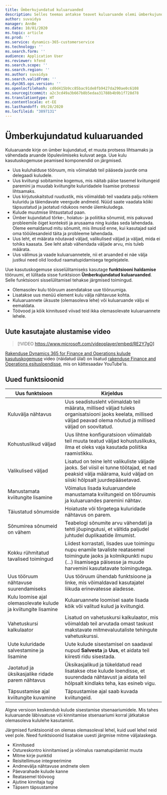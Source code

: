 ```yaml
---
title: Ümberkujundatud kuluaruanded
description: Selles teemas antakse teavet kuluaruande olemi ümberkujundatud ja ümbermuudetud kasutuskogemuse kohta.
author: suvaidya
manager: AnnBe
ms.date: 10/01/2020
ms.topic: article
ms.prod: ''
ms.service: dynamics-365-customerservice
ms.technology: ''
ms.search.form: ''
audience: Application User
ms.reviewer: kfend
ms.search.scope: ''
ms.search.region: ''
ms.author: suvaidya
ms.search.validFrom: ''
ms.dyn365.ops.version: ''
ms.openlocfilehash: cd0d415b9cc85bac91de8fb9427da290ae0c6108
ms.sourcegitcommit: a2c3cd49a3b667b8b5edaa31788b4b9b1f728d78
ms.translationtype: HT
ms.contentlocale: et-EE
ms.lasthandoff: 09/28/2020
ms.locfileid: "3897131"
---
```

# <a name="expense-reports-reimagined"></a>Ümberkujundatud kuluaruanded

Kuluaruande kirje on ümber kujundatud, et muuta protsess lihtsamaks ja vähendada aruande lõpuleviimiseks kuluvat aega. Uue kulu kasutuskogemuse peamised komponendid on järgmised.

- Uus kuluhalduse tööruum, mis võimaldab teil pääseda juurde oma delegaadi kuludele.
- Uus kviitungi sobitamine kogemus, mis näitab päise tasemel kviitungeid paremini ja muudab kviitungite kuluridadele lisamise protsessi lihtsamaks.
- Uus kirjutuskaitstud ruudustik, mis võimaldab teil vaadata palju rohkem kuluridu ja täiendavate veergude andmeid. Nüüd saate vaadata kõiki täpsustatud ja jaotatud ridukoos nende ülemkuludega.
- Kulude muutmise lihtsustatud paan.
- Ümber kujundatud tõrke-, hoiatus- ja poliitika sõnumid, mis pakuvad probleemile õiget konteksti ja arusaama ning kuidas seda lahendada. Oleme eemaldanud mitu sõnumit, mis ilmusid enne, kui kasutajad said oma tööülesandeid täita ja probleeme lahendada.
- Uus leht, et määrata nõutavad väljad, valikulised väljad ja väljad, mida ei tohiks kaasata. See leht aitab vähendada väljade arvu, mis tuleb määrata.
- Uus välimus ja vaade kuluaruannetele, nii et aruanded ei näe välja justkui need olid loodud raamatupidamisega tegelejatele.

Uue kasutuskogemuse sisselülitamiseks kasutage **funktsiooni haldamise** tööruumi, et lülitada sisse funktsioon **Ümberkujundatud kuluaruanded**. Selle funktsiooni sisselülitamisel tehakse järgmised toimingud.

- Olemasolev kulu tööruum asendatakse uue tööruumiga.
- Lisatakse uus menüü element kulu välja nähtavuse kohta.
- Kuluaruannete üksuste (olemasoleva lehe) või kuluaruande välju ei eemaldata.
- Töövood ja kõik kinnitused viivad teid ikka olemasolevate kuluaruannete lehele.

## <a name="getting-started-video-for-new-users"></a>Uute kasutajate alustamise video

> [!VIDEO https://www.microsoft.com/videoplayer/embed/RE2Y7gO]

[Rakenduse Dynamics 365 for Finance and Operations kulude kasutuskogemuse](https://youtu.be/Ocy-MsTvEE0) video (näidatud ülal) on lisatud [rakenduse Finance and Operations esitusloendisse](https://www.youtube.com/playlist?list=PLcakwueIHoT_SYfIaPGoOhloFoCXiUSyW), mis on kättesaadav YouTube’is.

## <a name="new-features"></a>Uued funktsioonid

| Uus funktsioon | Kirjeldus |
|---|----|
| Kuluvälja nähtavus | Uus seadistusleht võimaldab teil määrata, millised väljad tuleks organisatsiooni jaoks keelata, millised väljad peavad olema nõutud ja millised väljad on soovitatud. |
| Kohustuslikud väljad | Uus lihtne konfiguratsioon võimaldab teil muuta teatud väljad kohustuslikuks, ilma et oleks vaja kasutada poliitika raamistikku. |
| Valikulised väljad | Lisatud on teine leht valikuliste väljade jaoks. Sel viisil ei tunne töötajad, et nad peaksid välja määrama, kuid väljad on siiski hõlpsalt juurdepääsetavad. |
| Manustamata kviitungite lisamine | Võimalus lisada kuluaruandele manustamata kviitungeid on tööruumis ja kuluaruandes paremini nähtav. |
| Täiustatud sõnumside | Hoiatuste või tõrgetega kuluridade nähtavus on parem. |
| Sõnumirea sõnumeid on vähem| Teabelogi sõnumite arvu vähendati ja tehti jõupingutusi, et vältida paljudel juhtudel duplikaatide ilmumist. |
| Kokku rühmitatud tavalised toimingud | Liidest korrastati, lisades uue toimingu nupu enamile tavaliste reatasemel toimingute jaoks ja kolmikpunkti nupu (…) lisamisega päisesse ja muude harvemini kasutatavate toimingutega. |
| Uus tööruum nähtavuse suurendamiseks | Uus tööruum ühendab funktsioone ja linke, mis võimaldavad kasutajatel liikuda erinevatesse aladesse. |
| Kulu loomise ajal olemasolevate kulude ja kviitungite lisamine | Kuluaruannete loomisel saate lisada kõik või valitud kulud ja kviitungid. |
| Vahetuskursi kalkulaator | Lisatud on vahetuskursi kalkulaator, mis võimaldab teil arvutada omast taskust makstavate mitmevaluutaliste tehingute vahetuskurssi. |
| Uute kuluridade salvestamine ja lisamine | Uute kulude sisestamisel on saadaval nupud **Salvesta** ja **Uus**, et aidata teil kiiresti ridu sisestada. |
| Jaotatud ja üksikasjalike ridade parem nähtavus | Üksikasjalikud ja tükeldatud read lisatakse otse kulude loendisse, et suurendada nähtavust ja aidata teil hõlpsalt kindlaks teha, kas esineb vigu. |
| Täpsustamise ajal kviitungite kuvamine | Täpsustamise ajal saab kuvada kviitungeid. |

Algne versioon keskendub kulude sisestamise stsenaariumidele. Mis tahes kuluaruande läbivaatuse või kinnitamise stsenaariumi korral jätkatakse olemasoleva kululehe kasutamist.

Järgmised funktsioonid on olemas olemasoleval lehel, kuid uuel lehel neid veel pole. Need funktsioonid lisatakse uuesti järgmise mitme väljalaskega.

- Kinnitused
- Ostureskontro kinnitamised ja võimalus raamatupidamist muuta
- Mitme kirje punktid
- Reisitellimuse integreerimine
- Andmevälja nähtavuse andmete olem
- Päevarahade kulude kanne
- Reatasemel töövoog
- Ajutine kinnitaja tugi
- Täpsem täpsustamine
